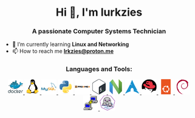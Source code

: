 <h1 align="center">Hi 👋, I'm lurkzies</h1>
<h3 align="center">A passionate Computer Systems Technician</h3>

- 🌱 I’m currently learning **Linux and Networking**
- 📫 How to reach me **lrkzies@proton.me**

<h3 align="center">Languages and Tools:</h3>
<p align="center">
    <a href="https://www.docker.com/" target="_blank" rel="noreferrer">
        <img src="https://raw.githubusercontent.com/devicons/devicon/master/icons/docker/docker-original-wordmark.svg" alt="docker" width="40" height="40"/>
    </a>
    <a href="https://www.linux.org/" target="_blank" rel="noreferrer">
        <img src="https://raw.githubusercontent.com/devicons/devicon/master/icons/linux/linux-original.svg" alt="linux" width="40" height="40"/>
    </a>
    <a href="https://www.mysql.com/" target="_blank" rel="noreferrer">
        <img src="https://raw.githubusercontent.com/devicons/devicon/master/icons/mysql/mysql-original-wordmark.svg" alt="mysql" width="40" height="40"/>
    </a>
    <a href="https://www.python.org" target="_blank" rel="noreferrer">
        <img src="https://raw.githubusercontent.com/devicons/devicon/master/icons/python/python-original.svg" alt="python" width="40" height="40"/>
    </a>
    <a href="https://www.proxmox.com" target="_blank" rel="noreferrer">
        <img src="https://raw.githubusercontent.com/devicons/devicon/refs/heads/master/icons/proxmox/proxmox-original.svg" alt="proxmox" width="40" height="40" />
    </a>
    <a href="https://en.wikipedia.org/wiki/Bash_(Unix_shell)" target="_blank" rel="noreferrer">
        <img src="https://raw.githubusercontent.com/devicons/devicon/refs/heads/master/icons/bash/bash-original.svg" alt="bash" width="40" height="40" />
    </a>
    <a href="https://en.wikipedia.org/wiki/Bash_(Unix_shell)" target="_blank" rel="noreferrer">
    <a href="https://neovim.io/" target="_blank" rel="noreferrer">
        <img src="https://raw.githubusercontent.com/devicons/devicon/refs/heads/master/icons/neovim/neovim-original.svg" alt="neovim" width="40" height="40" />
    </a>
    <a href="https://archlinux.org" target="_blank" rel="noreferrer">
        <img src="https://github.com/devicons/devicon/blob/master/icons/archlinux/archlinux-original.svg" alt="archlinux" width="40" height="40" />
    </a>
    <a href="https://redhat.com" target="_blank" rel="noreferrer">
        <img src="https://raw.githubusercontent.com/devicons/devicon/refs/heads/master/icons/redhat/redhat-original.svg" alt="redhat" height="40" width="40" />
    </a>
    <a href="https://ubuntu.com" target="_blank" rel="noreferrer">
        <img src="https://raw.githubusercontent.com/devicons/devicon/refs/heads/master/icons/ubuntu/ubuntu-original.svg" alt="ubuntu" height="40" width="40" />
    </a>
    <a href="https://debian.org" target="_blank" rel="noreferrer">
        <img src="https://raw.githubusercontent.com/devicons/devicon/refs/heads/master/icons/debian/debian-original.svg" alt="debian" height="40" width="40" />
    </a>
    <a href="https://putty.org" target="_blank" rel="noreferrer">
        <img src="https://raw.githubusercontent.com/devicons/devicon/refs/heads/master/icons/putty/putty-original.svg" alt="putty" height="40" width="40" />
    </a>
    <a href="https://podman.io" target="_blank" rel="noreferrer">
        <img src="https://raw.githubusercontent.com/devicons/devicon/refs/heads/master/icons/podman/podman-original.svg" alt="podman" height="40" width="40" />
    </a>
</p>
